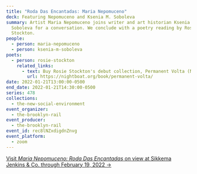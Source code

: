 ```yaml
---
title: "Roda Das Encantadas: Maria Nepomuceno"
deck: Featuring Nepomuceno and Ksenia M. Soboleva
summary: Artist Maria Nepomuceno joins writer and art historian Ksenia M.
  Soboleva for a conversation. We conclude with a poetry reading by Rosie
  Stockton.
people:
  - person: maria-nepomuceno
  - person: ksenia-m-soboleva
poets:
  - person: rosie-stockton
    related_links:
      - text: Buy Rosie Stockton's debut collection, Permanent Volta (Nightboat, 2021)
        url: https://nightboat.org/book/permanent-volta/
date: 2022-01-21T13:00:00-0500
end_date: 2022-01-21T14:30:00-0500
series: 478
collections:
  - the-new-social-environment
event_organizer:
  - the-brooklyn-rail
event_producer:
  - the-brooklyn-rail
event_id: rec8lNZxdigdnZnvg
event_platform:
  - zoom
---
```

[Visit *Maria Nepomuceno: Roda Das Encantadas* on view at Sikkema Jenkins & Co. through February 19, 2022 →](https://www.sikkemajenkinsco.com/ex20220111marianepomuceno)